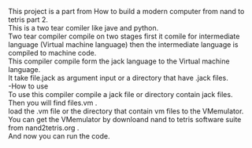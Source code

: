 This project is a part from How to build a modern computer from nand to tetris part 2. <br>
This is a two tear comiler like jave and python.<br>
Two tear compiler compile on two stages first it comile for intermediate language (Virtual machine language) then the intermediate language is compiled to machine code.<br>
This compiler compile form the jack language to the Virtual machine language.<br>
It take file.jack as argument input or a directory that have .jack files.<br>
-How to use <br>
To use this compiler compile a jack file or directory contain jack files.<br>
Then you will find files.vm .<br>
load the .vm file or the directory that contain vm files to the VMemulator. <br>
You can get the VMemulator by downloand nand to tetris software suite from nand2tetris.org .<br>
And now you can run the code. <br>
